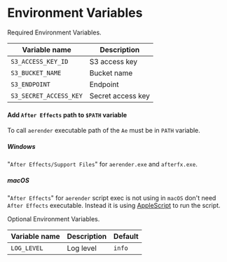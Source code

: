 # Environment Variables

Required Environment Variables.

| Variable name                | Description                      |
|------------------------------|----------------------------------|
| `S3_ACCESS_KEY_ID`           | S3 access key                    |
| `S3_BUCKET_NAME`             | Bucket name                      |
| `S3_ENDPOINT`                | Endpoint                         |
| `S3_SECRET_ACCESS_KEY`       | Secret access key                |


#### Add `After Effects` path to `$PATH` variable
To call `aerender` executable path of the `Ae` must be in `PATH` variable.
##### Windows
"`After Effects/Support Files`" for `aerender.exe` and `afterfx.exe`.
##### macOS
"`After Effects`" for `aerender` script exec is not using in `macOS`
don't need `After Effects` executable. Instead it is using 
[AppleScript](/src/lib/engine/after-effects.js#L28) to run the script.


Optional Environment Variables.

| Variable name         | Description           | Default                                     |
|-----------------------|-----------------------|---------------------------------------------|
| `LOG_LEVEL`           | Log level             | `info`                                      |
